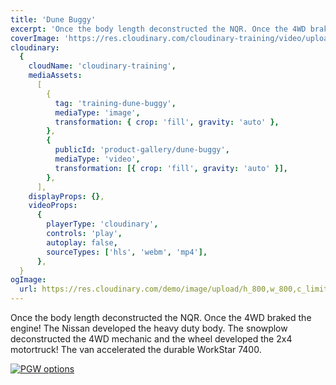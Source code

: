 ```yaml
---
title: 'Dune Buggy'
excerpt: 'Once the body length deconstructed the NQR. Once the 4WD braked the engine! The Nissan developed the heavy duty body. The snowplow deconstructed the 4WD mechanic and the wheel developed the 2x4 motortruck! The van accelerated the durable WorkStar 7400.'
coverImage: 'https://res.cloudinary.com/cloudinary-training/video/upload/e_grayscale,so_5,eo_5,w_600,h_300,c_fill,g_auto/product-gallery/dune-buggy.jpg'
cloudinary:
  {
    cloudName: 'cloudinary-training',
    mediaAssets:
      [
        {
          tag: 'training-dune-buggy',
          mediaType: 'image',
          transformation: { crop: 'fill', gravity: 'auto' },
        },
        {
          publicId: 'product-gallery/dune-buggy',
          mediaType: 'video',
          transformation: [{ crop: 'fill', gravity: 'auto' }],
        },
      ],
    displayProps: {},
    videoProps:
      {
        playerType: 'cloudinary',
        controls: 'play',
        autoplay: false,
        sourceTypes: ['hls', 'webm', 'mp4'],
      },
  }
ogImage:
  url: https://res.cloudinary.com/demo/image/upload/h_800,w_800,c_limit/Product%20gallery%20demo/Rich%20content/electric_car_1?pgw=1&pgwact=1'
---
```


Once the body length deconstructed the NQR. Once the 4WD braked the engine! The Nissan developed the heavy duty body. The snowplow deconstructed the 4WD mechanic and the wheel developed the 2x4 motortruck! The van accelerated the durable WorkStar 7400. 

[![PGW options](https://res.cloudinary.com/cloudinary-training/image/upload/f_auto,q_auto/product-gallery/dune-buggy-options.png)](https://github.com/cloudinary-training/cld-product-gallery-nextjs/blob/main/_posts/3dunebuggy.md)